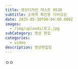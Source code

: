 ```yaml
---
title: 영상디자인 테스트 0530
subtitle: 소제목 확인용 디버깅깅
date: 2025-05-30T00:04:00.000Z
images:
  - /img/uploads/로고.jpg
subCategory: 영상 편집
categories:
  - video
description: 영상편집임
---
```

ㅇㅇ
